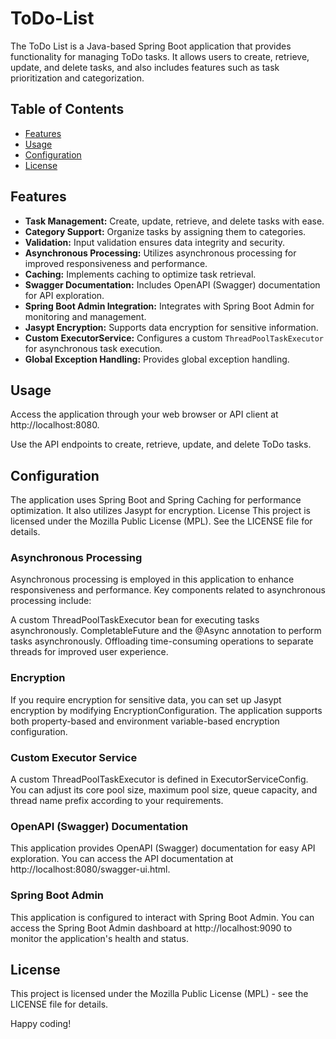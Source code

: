 # ToDo-List

The ToDo List is a Java-based Spring Boot application that provides functionality for managing ToDo tasks. It allows users to create, retrieve, update, and delete tasks, and also includes features such as task prioritization and categorization.

## Table of Contents
- [Features](#features)
- [Usage](#usage)
- [Configuration](#configuration) 
- [License](#license)

## Features

- **Task Management:** Create, update, retrieve, and delete tasks with ease.
- **Category Support:** Organize tasks by assigning them to categories.
- **Validation:** Input validation ensures data integrity and security.
- **Asynchronous Processing:** Utilizes asynchronous processing for improved responsiveness and performance.
- **Caching:** Implements caching to optimize task retrieval.
- **Swagger Documentation:** Includes OpenAPI (Swagger) documentation for API exploration.
- **Spring Boot Admin Integration:** Integrates with Spring Boot Admin for monitoring and management.
- **Jasypt Encryption:** Supports data encryption for sensitive information.
- **Custom ExecutorService:** Configures a custom `ThreadPoolTaskExecutor` for asynchronous task execution.
- **Global Exception Handling:** Provides global exception handling.

## Usage
Access the application through your web browser or API client at http://localhost:8080.

Use the API endpoints to create, retrieve, update, and delete ToDo tasks.

## Configuration
The application uses Spring Boot and Spring Caching for performance optimization. It also utilizes Jasypt for encryption.
License
This project is licensed under the Mozilla Public License (MPL). See the LICENSE file for details.

### Asynchronous Processing
Asynchronous processing is employed in this application to enhance responsiveness and performance. Key components related to asynchronous processing include:

A custom ThreadPoolTaskExecutor bean for executing tasks asynchronously.
CompletableFuture and the @Async annotation to perform tasks asynchronously.
Offloading time-consuming operations to separate threads for improved user experience.

### Encryption
If you require encryption for sensitive data, you can set up Jasypt encryption by modifying EncryptionConfiguration. The application supports both property-based and environment variable-based encryption configuration.

### Custom Executor Service
A custom ThreadPoolTaskExecutor is defined in ExecutorServiceConfig. You can adjust its core pool size, maximum pool size, queue capacity, and thread name prefix according to your requirements.

### OpenAPI (Swagger) Documentation
This application provides OpenAPI (Swagger) documentation for easy API exploration. You can access the API documentation at http://localhost:8080/swagger-ui.html.

### Spring Boot Admin
This application is configured to interact with Spring Boot Admin. You can access the Spring Boot Admin dashboard at http://localhost:9090 to monitor the application's health and status.

## License
This project is licensed under the Mozilla Public License (MPL) - see the LICENSE file for details.

Happy coding!
